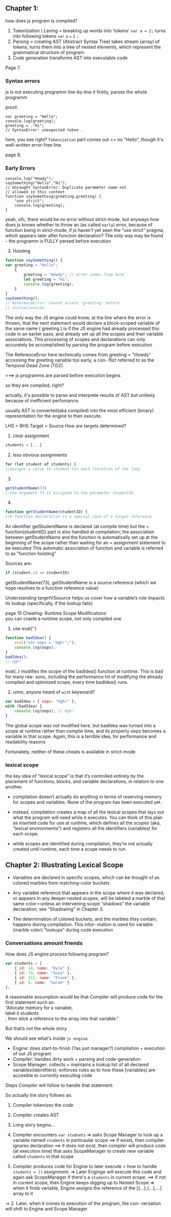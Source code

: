 ## Chapter 1:

how does js program is compiled? 
1. Tokenization \ Lexing = breaking up words into 'tokens'
	`var a = 2;` turns into following tokens `var` `a` `=` `2` `;`
2. Parsing = creating AST (Abstract Syntax Tree)
	takes stream (array) of tokens, turns them into a tree of nested elements, which represent the grammatical structure of program.  
3. Code generation
	transforms AST into executable code


Page 7.

### Syntax errors
 js is not executing programm line-by-line
it firstly, parses the whole programm

proof:
```
var greeting = "Hello";
console.log(greeting);
greeting = ."Hi";
// SyntaxError: unexpected token .
```
here, you see right? `Tokenization` part comes out <= no "Hello", though it's well-written error-free line.


page 8.

### Early Errors
```
console.log("Howdy");
saySomething("Hello","Hi");
// Uncaught SyntaxError: Duplicate parameter name not
// allowed in this context
function saySomething(greeting,greeting) {
	"use strict";
	console.log(greeting);
}
```

yeah, ofc, there would be no error without strict-mode, but anyways
how does js knows whether to throw an (as called `early`) error, because of function being in strict-mode, if js haven't yet seen the "use strict" pragma, which appears later after function declaration?
The only way may be found - the programm is FULLY parsed before execution  


3. Hoisting


```javascript
function saySomething() {
var greeting = "Hello";
	{
		greeting = "Howdy"; // error comes from here
		let greeting = "Hi";
		console.log(greeting);
	}
}
saySomething();
// ReferenceError: Cannot access 'greeting' before
// initialization
```
The only way the JS engine could know, at the line where
the error is thrown, that the next statement would declare
a block-scoped variable of the same name ( greeting ) is if
the JS engine had already processed this code in an earlier
pass, and already set up all the scopes and their variable
associations. This processing of scopes and declarations can
only accurately be accomplished by parsing the program
before execution

The ReferenceError here technically comes from greeting
= "Howdy" accessing the greeting variable too early, a con-
flict referred to as the Temporal Dead Zone (TDZ).


===> js programms are parsed before execution begins

so they are compiled, right? 

actually, it's possible to parse and interprete results of AST
but unlikely because of inefficient perfomance.  

usually AST is converted(aka compiled) into the most efficient
(binary) representation for the engine to then execute.


LHS = RHS
Target = Source
How are targets determined?

1. clear assignment
```js
students = [...]
```

2. less obvious assignments
```js
for (let student of students) {
//assigns a value to student for each iteration of the loop
```
3. 
```js
getStudentName(73)
//the argument 73 is assigned to the parameter studentID
```
4. 
```js
function getStudentName(studentID) {
//A function declaration is a special case of a target reference
```
An identifier getStudentName is declared (at compile time)
but the = function(studentID) part is also handled at
compilation; the association between getStudentName and
the function is automatically set up at the beginning of the
scope rather than waiting for an = assignment statement to
be executed
This automatic association of function and variable is referred to as “function hoisting”



Sources are:
```js
if (student.id == studentID)
```

getStudentName(73), getStudentName is a source reference (which we hope resolves to a function reference value)


Understanding targetVSsource helps us cover how a variable’s role impacts its lookup (specifically, if the lookup
fails)


page 15 Cheating: Runtime Scope Modifications\
you can craete a runtime scope, not only compiled one

1. use eval('')

```js
function badIdea() {
	eval("var oops = 'Ugh!';");
	console.log(oops);
}
badIdea();
// Ugh!
```
eval(..) modifies the scope of the
badIdea() function at runtime. This is bad for many rea-
sons, including the performance hit of modifying the already
compiled and optimized scope, every time badIdea() runs.


2. umm, anyone heard of `with` keywoard?
```js
var badIdea = { oops: "Ugh!" };
with (badIdea) {
	console.log(oops); // Ugh!
}
```
The global scope was not modified here, but badIdea was
turned into a scope at runtime rather than compile time, and
its property oops becomes a variable in that scope. Again, this
is a terrible idea, for performance and readability reasons


Fortunately, neither of these cheats is available in strict-mode


### lexical scope
the key
idea of “lexical scope” is that it’s controlled entirely by the
placement of functions, blocks, and variable declarations, in
relation to one another.

- compilation doesn’t actually do anything in terms of reserving memory for scopes and variables. None of the program has been executed yet.

- instead, compilation creates a map of all the lexical scopes
that lays out what the program will need while it executes.
You can think of this plan as inserted code for use at runtime,
which defines all the scopes (aka, “lexical environments”) and
registers all the identifiers (variables) for each scope.

- while scopes are identified during compilation, they’re not actually created until runtime, each time a scope needs to run



## Chapter 2: Illustrating Lexical Scope

- Variables are declared in specific scopes, which can
be thought of as colored marbles from matching-color
buckets

- Any variable reference that appears in the scope where
it was declared, or appears in any deeper nested scopes,
will be labeled a marble of that same color—unless an
intervening scope “shadows” the variable declaration;
see “Shadowing” in Chapter 3.

- The determination of colored buckets, and the marbles
they contain, happens during compilation. This infor-
mation is used for variable (marble color) “lookups”
during code execution


### Conversations amount friends

How does JS engine process following program?

```js
var students = [
	{ id: 14, name: "Kyle" },
	{ id: 73, name: "Suzy" },
	{ id: 112, name: "Frank" },
	{ id: 6, name: "Sarah" }
];
```

A reasonable assumption would be that Compiler will produce code for the first statement such as:\
“Allocate memory for a variable,\
label it students\
, then stick a reference to the array into that variable.”

But that’s not the whole story

We should see what's inside `js engine`:
- Engine: does start-to-finish (?as just manager?) compilation + execution of out JS program
- Compiler: handles dirty work = parsing and code-generation
- Scope Manager: collects + maintains a lookup list of all declared variables(identifiers); enforces rules as to how these [variables] are accesible to currently executing code   

Steps Compiler will follow to handle that statement:


So actually the story follows as: 
1. Compiler tokenizes the code
2. Compiler creates AST
3. Long story begins...

1. Compiler encounters `var studnets` 
=> asks Scope Manager to look up a variable named `students` in particaular scope
==> if exists, then compiler ignores declaration
==> if does not exist, then compiler will produce code (at execution time) that asks ScopeManager to create new variable called `students` in that scope

2. Compiler produces code for Engine to later execute = how to handle `students = []` assignment. 
=> Later Enginge will execute this code and again ask ScopeManager if there's a `students` in current scope.
==> if not in current scope, then Engine keeps digging up to Nested Scope
=> when it finds variable, Engine assigns the reference of the [{...},{...},...] array to it

 

-> 2. Later, when it comes to execution of the program, the con-
versation will shift to Engine and Scope Manager














